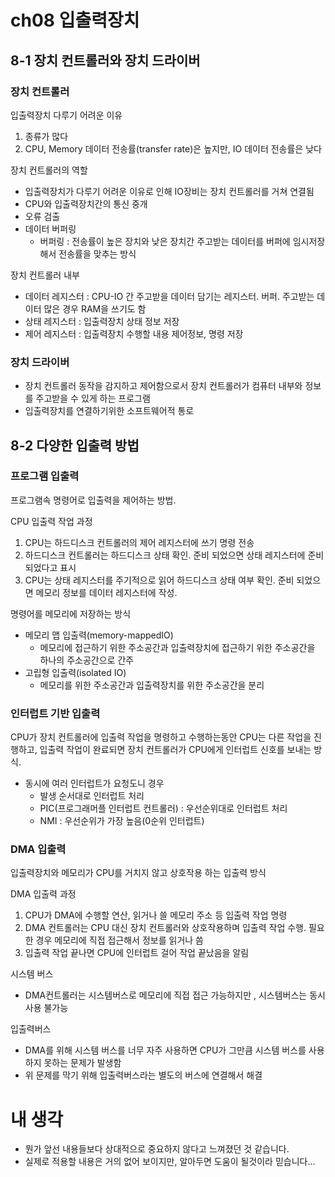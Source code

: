 # ch08 입출력장치
## 8-1 장치 컨트롤러와 장치 드라이버
### 장치 컨트롤러
입출력장치 다루기 어려운 이유
1. 종류가 많다
2. CPU, Memory 데이터 전송률(transfer rate)은 높지만, IO 데이터 전송률은 낮다

장치 컨트롤러의 역할
- 입출력장치가 다루기 어려운 이유로 인해 IO장비는 장치 컨트롤러를 거쳐 연결됨
- CPU와 입출력장치간의 통신 중개
- 오류 검출
- 데이터 버퍼링
    - 버퍼링 : 전송률이 높은 장치와 낮은 장치간 주고받는 데이터를 버퍼에 임시저장해서 전송률을 맞추는 방식


장치 컨트롤러 내부
- 데이터 레지스터 : CPU-IO 간 주고받을 데이터 담기는 레지스터. 버퍼. 주고받는 데이터 많은 경우 RAM을 쓰기도 함
- 상태 레지스터 : 입출력장치 상태 정보 저장
- 제어 레지스터 : 입출력장치 수행할 내용 제어정보, 명령 저장


### 장치 드라이버
- 장치 컨트롤러 동작을 감지하고 제어함으로서 장치 컨트롤러가 컴퓨터 내부와 정보를 주고받을 수 있게 하는 프로그램
- 입출력장치를 연결하기위한 소프트웨어적 통로

## 8-2 다양한 입출력 방법
### 프로그램 입출력
프로그램속 명령어로 입출력을 제어하는 방법.

CPU 입출력 작업 과정
1. CPU는 하드디스크 컨트롤러의 제어 레지스터에 쓰기 명령 전송
2. 하드디스크 컨트롤러는 하드디스크 상태 확인. 준비 되었으면 상태 레지스터에 준비되었다고 표시
3. CPU는 상태 레지스터를 주기적으로 읽어 하드디스크 상태 여부 확인. 준비 되었으면 메모리 정보를 데이터 레지스터에 작성.


명령어를 메모리에 저장하는 방식
- 메모리 맵 입출력(memory-mappedIO)
    - 메모리에 접근하기 위한 주소공간과 입출력장치에 접근하기 위한 주소공간을 하나의 주소공간으로 간주
- 고립형 입출력(isolated IO)
    - 메모리를 위한 주소공간과 입출력장치를 위한 주소공간을 분리

### 인터럽트 기반 입출력
CPU가 장치 컨트롤러에 입출력 작업을 명령하고 수행하는동안 CPU는 다른 작업을 진행하고, 입출력 작업이 완료되면 장치 컨트롤러가 CPU에게 인터럽트 신호를 보내는 방식.
- 동시에 여러 인터럽트가 요청도니 경우
    - 발생 순서대로 인터럽트 처리
    - PIC(프로그래머플 인터럽트 컨트롤러) : 우선순위대로 인터럽트 처리
    - NMI : 우선순위가 가장 높음(0순위 인터럽트)

### DMA 입출력
입출력장치와 메모리가 CPU를 거치지 않고 상호작용 하는 입출력 방식

DMA 입출력 과정
1. CPU가 DMA에 수행할 연산, 읽거나 쓸 메모리 주소 등 입출력 작업 명령
2. DMA 컨트롤러는 CPU 대신 장치 컨트롤러와 상호작용하며 입출력 작업 수행. 필요한 경우 메모리에 직접 접근해서 정보를 읽거나 씀
3. 입출력 작업 끝나면 CPU에 인터럽트 걸어 작업 끝났음을 알림

시스템 버스
- DMA컨트롤러는 시스템버스로 메모리에 직접 접근 가능하지만 , 시스템버스는 동시 사용 불가능

입출력버스
- DMA를 위해 시스템 버스를 너무 자주 사용하면 CPU가 그만큼 시스템 버스를 사용하지 못하는 문제가 발생함
- 위 문제를 막기 위해 입출력버스라는 별도의 버스에 연결해서 해결

# 내 생각
- 뭔가 앞선 내용들보다 상대적으로 중요하지 않다고 느껴졌던 것 같습니다.
- 실제로 적용할 내용은 거의 없어 보이지만, 알아두면 도움이 될것이라 믿습니다...
